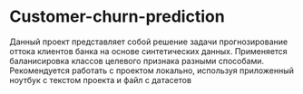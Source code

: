 # Customer-churn-prediction
Данный проект представляет собой решение задачи прогнозирование оттока клиентов банка на основе синтетических данных. Применяется баланисировка классов целевого признака разными способами. Рекомендуется работать с проектом локально, используя приложенный ноутбук с текстом проекта и файл с датасетов
